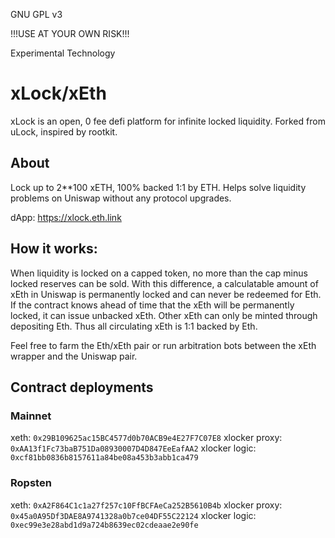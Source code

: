 GNU GPL v3

!!!USE AT YOUR OWN RISK!!!

Experimental Technology

# xLock/xEth
xLock is an open, 0 fee defi platform for infinite locked liquidity. Forked from uLock, inspired by rootkit.

## About
Lock up to 2**100 xETH, 100% backed 1:1 by ETH.
Helps solve liquidity problems on Uniswap without any protocol upgrades.

dApp:
https://xlock.eth.link

## How it works:
When liquidity is locked on a capped token, no more than the cap minus locked reserves can be sold.
With this difference, a calculatable amount of xEth in Uniswap is permanently locked and can never be redeemed for Eth.
If the contract knows ahead of time that the xEth will be permanently locked, it can issue unbacked xEth.
Other xEth can only be minted through depositing Eth.
Thus all circulating xEth is 1:1 backed by Eth.

Feel free to farm the Eth/xEth pair or run arbitration bots between the xEth wrapper and the Uniswap pair.

## Contract deployments
### Mainnet
xeth: `0x29B109625ac15BC4577d0b70ACB9e4E27F7C07E8`
xlocker proxy: `0xAA13f1Fc73baB751Da08930007D4D847EeEafAA2`
xlocker logic: `0xcf81bb0836b8157611a84be08a453b3abb1ca479`

### Ropsten
xeth: `0xA2F864C1c1a27f257c10FfBCFAeCa252B5610B4b`
xlocker proxy: `0x45a0A95Df3DAE8A9741328a0b7ce04DF55C22124`
xlocker logic: `0xec99e3e28abd1d9a724b8639ec02cdeaae2e90fe`
